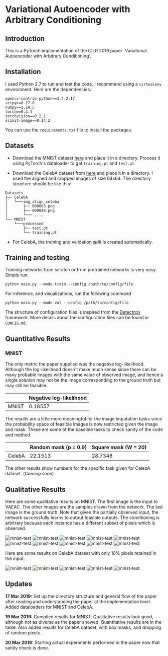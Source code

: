 # Variational Autoencoder with Arbitrary Conditioning

## Introduction
This is a PyTorch implementation of the ICLR 2019 paper `Variational Autoencoder with Arbitrary Conditioning'.


## Installation
I used Python 2.7 to run and test the code. I recommend using a `virtualenv` environment. Here are the dependencies:
```
opencv-contrib-python==3.4.2.17
scipy>=0.17.0
numpy==1.14.5
torch==0.4.1
torchvision==0.2.1
scikit-image==0.14.2
```
You can use the `requirements.txt` file to install the packages.


## Datasets
- Download the MNIST dataset [here](http://yann.lecun.com/exdb/mnist/) and place it in a directory. Process it using PyTorch's dataloader to get `training.pt` and `test.pt`.

- Download the CelebA dataset from [here](http://mmlab.ie.cuhk.edu.hk/projects/CelebA.html) and place it in a directory. I used the aligned and cropped images of size 64x64. The directory structure should be like this:

```
Datasets
├── CelebA
│   └───img_align_celeba
│   	├── 000003.png
│       ├── 000048.png
│       └─── ....
└── MNIST
	└───processed
	    ├── test.pt
	    └── training.pt
```
- For CelebA, the training and validation split is created automatically.


## Training and testing
Training networks from scratch or from pretrained networks is very easy. Simply run:
```
python main.py --mode train --config /path/to/config/file
```
For inference, and visualizations, run the following command
```
python main.py --mode val --config /path/to/config/file
```
The structure of configuration files is inspired from the [Detectron](https://github.com/facebookresearch/Detectron) framework. More details about the configuration files can be found in [`CONFIG.md`](https://github.com/rohitrango/ICLR-challenge/blob/master/CONFIG.md).


## Quantitative Results

### MNIST
The only metric the paper supplied was the negative log-likelihood. Although the log-likelihood doesn't make much sense since there can be many probable images with the same value of observed image, and hence a single solution may not be the image corresponding to the ground truth but may still be feasible.

|		| Negative log-likelihood | 
|-------|-------------------------|
|MNIST	| 0.18557				  |

The results are a little more meaningful for the image imputation tasks since the probability space of feasible images is now restricted given the image and mask. These are some of the baseline tasks to check sanity of the code and method. 

|		 | Random mask (p = 0.9)	 | Square mask (W = 20)  |
|--------|---------------------------|-----------------------|
| CelebA | 		22.1513				 | 		28.7348			 |	  


The other results show numbers for the specific task given for CelebA dataset. (*Coming soon*)


## Qualitative Results
Here are some qualitative results on MNIST. The first image is the input to VAEAC. The other images are the samples drawn from the network. The last image is the ground truth. Note that given the partially observed input, the network successfully learns to output feasible outputs. The conditioning is arbitrary because each instance has a different subset of pixels which is observed. 

![mnist-test](https://github.com/rohitrango/ICLR-challenge/blob/master/images/MNIST/0.png)
![mnist-test](https://github.com/rohitrango/ICLR-challenge/blob/master/images/MNIST/1.png)
![mnist-test](https://github.com/rohitrango/ICLR-challenge/blob/master/images/MNIST/2.png)
![mnist-test](https://github.com/rohitrango/ICLR-challenge/blob/master/images/MNIST/3.png)
![mnist-test](https://github.com/rohitrango/ICLR-challenge/blob/master/images/MNIST/4.png)
![mnist-test](https://github.com/rohitrango/ICLR-challenge/blob/master/images/MNIST/5.png)
![mnist-test](https://github.com/rohitrango/ICLR-challenge/blob/master/images/MNIST/6.png)
![mnist-test](https://github.com/rohitrango/ICLR-challenge/blob/master/images/MNIST/7.png)
![mnist-test](https://github.com/rohitrango/ICLR-challenge/blob/master/images/MNIST/8.png)
![mnist-test](https://github.com/rohitrango/ICLR-challenge/blob/master/images/MNIST/9.png)

Here are some results on CelebA dataset with only 10% pixels retained in the input.

![mnist-test](https://github.com/rohitrango/ICLR-challenge/blob/master/images/celebA_random/0.png)
![mnist-test](https://github.com/rohitrango/ICLR-challenge/blob/master/images/celebA_random/1.png)
![mnist-test](https://github.com/rohitrango/ICLR-challenge/blob/master/images/celebA_random/2.png)
![mnist-test](https://github.com/rohitrango/ICLR-challenge/blob/master/images/celebA_random/3.png)
![mnist-test](https://github.com/rohitrango/ICLR-challenge/blob/master/images/celebA_random/8.png)
<!-- ![mnist-test](https://github.com/rohitrango/ICLR-challenge/blob/master/images/celebA_random/5.png)
![mnist-test](https://github.com/rohitrango/ICLR-challenge/blob/master/images/celebA_random/6.png)
![mnist-test](https://github.com/rohitrango/ICLR-challenge/blob/master/images/celebA_random/7.png)
![mnist-test](https://github.com/rohitrango/ICLR-challenge/blob/master/images/celebA_random/4.png)
![mnist-test](https://github.com/rohitrango/ICLR-challenge/blob/master/images/celebA_random/9.png) -->


## Updates
**17 Mar 2019:** Set up the directory structure and general flow of the paper after reading and understanding the paper at the implementation level. Added dataloaders for MNIST and CelebA.

**19 Mar 2019:** Compiled results for MNIST. Qualitative results look good, although not as diverse as the paper showed. Quantitative results are in the table. Also added results for CelebA dataset, with box masks, and dropping of random pixels.

**20 Mar 2019:** Starting actual experiments performed in the paper now that sanity check is done.
